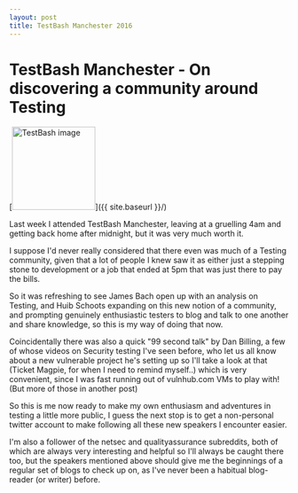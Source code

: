 ```yaml
---
layout: post
title: TestBash Manchester 2016
---
```


# TestBash Manchester - On discovering a community around Testing

[<img src="{{ site.baseurl }}/images/TestBash-Manchester-Logo-150x150.png" 
alt="TestBash image" style="width: 150px;"/>]({{ site.baseurl }}/)

Last week I attended TestBash Manchester, leaving at a gruelling 4am and 
getting back home after midnight, but it was very much worth it. 

I suppose I'd never really considered that there even was much of a Testing 
community, given that a lot of people I knew saw it as either just a stepping 
stone to development or a job that ended at 5pm that was just there to pay the 
bills.

So it was refreshing to see James Bach open up with an analysis on Testing, and 
Huib Schoots expanding on this new notion of a community, and prompting 
genuinely enthusiastic testers to blog and talk to one another and share 
knowledge, so this is my way of doing that now.

Coincidentally there was also a quick "99 second talk" by Dan Billing, a few of 
whose videos on Security testing I've seen before, who let us all know about a 
new vulnerable project he's setting up so I'll take a look at that (Ticket 
Magpie, for when I need to remind myself..) which is very convenient, since I 
was fast running out of vulnhub.com VMs to play with! (But more of those in 
another post)

So this is me now ready to make my own enthusiasm and adventures in testing a 
little more public, I guess the next stop is to get a non-personal twitter 
account to make following all these new speakers I encounter easier.

I'm also a follower of the netsec and qualityassurance subreddits, both of which are always very interesting and helpful so I'll always be caught there too, but the speakers mentioned above should give me the beginnings of a regular set of blogs to check up on, as I've never been a habitual blog-reader (or writer) before.